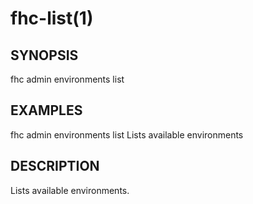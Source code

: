 fhc-list(1)
===========
## SYNOPSIS

 fhc admin environments list

## EXAMPLES

  fhc admin environments list     Lists available environments


## DESCRIPTION

Lists available environments.

